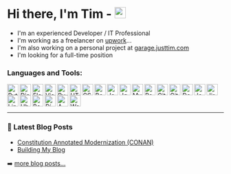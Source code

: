 # Hi there, I'm Tim - [<img width="26px" src="https://cdn.jsdelivr.net/gh/devicons/devicon/icons/linkedin/linkedin-original.svg" />][linkedin]
- I'm an experienced Developer / IT Professional
- I'm working as a freelancer on [upwork][upwork]...
- I'm also working on a personal project at [garage.justtim.com][website]
- I'm looking for a full-time position


### Languages and Tools:

<img alt="Python" src="https://cdn.jsdelivr.net/gh/devicons/devicon/icons/python/python-original.svg" align="left" width="26px" />

<img alt="Django" src="https://cdn.jsdelivr.net/gh/devicons/devicon/icons/django/django-plain.svg" align="left" width="26px" />
          
<img alt="Flask" src="https://cdn.jsdelivr.net/gh/devicons/devicon/icons/flask/flask-original.svg" align="left" width="26px" />
          
<img alt="Visual Studio Code" src="https://cdn.jsdelivr.net/gh/devicons/devicon/icons/vscode/vscode-original.svg" align="left" width="26px" />

<img alt="PyCharm" width="26px" src="https://cdn.jsdelivr.net/gh/devicons/devicon/icons/pycharm/pycharm-original.svg" align="left" width="26px" />

<img alt="HTML5" src="https://cdn.jsdelivr.net/gh/devicons/devicon/icons/html5/html5-original.svg" align="left" width="26px" />

<img alt="CSS3" src="https://cdn.jsdelivr.net/gh/devicons/devicon/icons/css3/css3-original.svg" align="left" width="26px" />

<img alt="Bootstrap" src="https://cdn.jsdelivr.net/gh/devicons/devicon/icons/bootstrap/bootstrap-original.svg" align="left" width="26px" />
          
<img alt="JavaScript" src="https://cdn.jsdelivr.net/gh/devicons/devicon/icons/javascript/javascript-original.svg" align="left" width="26px" />

<img alt="Jquery" src="https://cdn.jsdelivr.net/gh/devicons/devicon/icons/jquery/jquery-original.svg" align="left" width="26px" />
          
<img alt="MySQL" src="https://cdn.jsdelivr.net/gh/devicons/devicon/icons/mysql/mysql-original.svg" align="left" width="26px" />

<img alt="Postgresql" src="https://cdn.jsdelivr.net/gh/devicons/devicon/icons/postgresql/postgresql-original.svg" align="left" width="26px" />
          
<img alt="Git" src="https://cdn.jsdelivr.net/gh/devicons/devicon/icons/git/git-original.svg" align="left" width="26px" />

<img alt="Github" src="https://cdn.jsdelivr.net/gh/devicons/devicon/icons/github/github-original-wordmark.svg" align="left" width="26px" />

<img alt="Docker" src="https://cdn.jsdelivr.net/gh/devicons/devicon/icons/docker/docker-original.svg" align="left" width="26px" />
          
<img alt="Jenkins" src="https://cdn.jsdelivr.net/gh/devicons/devicon/icons/jenkins/jenkins-original.svg" align="left" width="26px" />

<img alt="Jira" src="https://cdn.jsdelivr.net/gh/devicons/devicon/icons/jira/jira-original.svg" align="left" width="26px" />

<img alt="Linux" src="https://cdn.jsdelivr.net/gh/devicons/devicon/icons/linux/linux-original.svg" align="left" width="26px" />
          
<img alt="Ubuntu" src="https://cdn.jsdelivr.net/gh/devicons/devicon/icons/ubuntu/ubuntu-plain.svg" align="left" width="26px" />

<img alt="Bash" src="https://cdn.jsdelivr.net/gh/devicons/devicon/icons/bash/bash-original.svg" align="left" width="26px" />

<img alt="DigitialOcean" src="https://cdn.jsdelivr.net/gh/devicons/devicon/icons/digitalocean/digitalocean-original.svg" align="left" width="26px" />

<img alt="AWS" src="https://cdn.jsdelivr.net/gh/devicons/devicon/icons/amazonwebservices/amazonwebservices-original.svg" align="left" width="26px" />

<img alt="WordPress" src="https://cdn.jsdelivr.net/gh/devicons/devicon/icons/wordpress/wordpress-plain.svg" width="26px" />

---

### 📕 Latest Blog Posts

<!-- BLOG-POST-LIST:START -->
- [Constitution Annotated Modernization (CONAN)](https://www.justtim.com/xp/constitution-annotated-modernization-conan)
- [Building My Blog](https://www.justtim.com/xp/building-this-website)
<!-- BLOG-POST-LIST:END -->

➡️ [more blog posts...](https://www.justtim.com/xp)


[website]: https://www.justtim.com
[linkedin]: https://www.linkedin.com/in/tim-andrews/
[upwork]: https://www.upwork.com/freelancers/~01cfaef11d461fdc56
